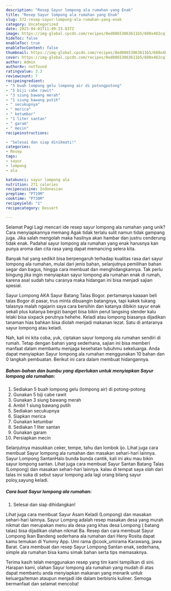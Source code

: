 ```yaml
---
description: "Resep Sayur lompong ala rumahan yang Enak"
title: "Resep Sayur lompong ala rumahan yang Enak"
slug: 372-resep-sayur-lompong-ala-rumahan-yang-enak
category: Uncategorized
date: 2023-04-01T11:49:23.837Z
image: https://img-global.cpcdn.com/recipes/8ed08653063611b5/680x482cq70/sayur-lompong-ala-rumahan-foto-resep-utama.jpg
hideToc: false
enableToc: true
enableTocContent: false
thumbnail: https://img-global.cpcdn.com/recipes/8ed08653063611b5/680x482cq70/sayur-lompong-ala-rumahan-foto-resep-utama.jpg
cover: https://img-global.cpcdn.com/recipes/8ed08653063611b5/680x482cq70/sayur-lompong-ala-rumahan-foto-resep-utama.jpg
author: Admin
authorAv: notfound
ratingvalue: 3.3
reviewcount: 7
recipeingredient:
- "5 buah lompong gelu lompong air di potongpotong"
- "5 biji cabe rawit"
- "3 siung bawang merah"
- "1 siung bawang putih"
- " secukupnya"
- " merica"
- " ketumbar"
- "1 liter santan"
- " garam"
- " mecin"
recipeinstructions:

- "Selesai dan siap dinikmati!"
categories:
- Resep
tags:
- sayur
- lompong
- ala

katakunci: sayur lompong ala 
nutrition: 271 calories
recipecuisine: Indonesian
preptime: "PT19M"
cooktime: "PT30M"
recipeyield: "1"
recipecategory: Dessert

---
```



Selamat Pagi Lagi mencari ide resep sayur lompong ala rumahan yang unik? Cara menyiapkannya memang Agak tidak terlalu sulit namun tidak gampang juga. Jika salah mengolah maka hasilnya akan hambar dan justru cenderung tidak enak. Padahal sayur lompong ala rumahan yang enak harusnya kan punya aroma dan cita rasa yang dapat memancing selera kita.


Banyak hal yang sedikit bisa berpengaruh terhadap kualitas rasa dari sayur lompong ala rumahan, mulai dari jenis bahan, selanjutnya pemilihan bahan segar dan bagus, hingga cara membuat dan menghidangkannya. Tak perlu bingung jika ingin menyiapkan sayur lompong ala rumahan enak di rumah, karena asal sudah tahu caranya maka hidangan ini bisa menjadi sajian spesial.

Sayur Lompong AKA Sayur Batang Talas Bogor. pertamanya kaaaan beli talas Bogor di pasar, trus minta dibuangin batangnya, tapi kakek tukang talasnya malah ngajarin saya cara bersihin dan katanya dibikin sayur enak sekali plus katanya bergizi banget bisa bikin perut langsing slender kalu lelaki bisa sixpack perutnya hehehe. Keladi atau lompong biasanya dijadikan tanaman hias bahkan bisa diolah menjadi makanan lezat. Satu di antaranya sayur lompong atau keladi.


Nah, kali ini kita coba, yuk, ciptakan sayur lompong ala rumahan sendiri di rumah. Tetap dengan bahan yang sederhana, sajian ini bisa memberi manfaat dalam membantu menjaga kesehatan tubuhmu sekeluarga. Anda dapat menyiapkan Sayur lompong ala rumahan menggunakan 10 bahan dan 0 langkah pembuatan. Berikut ini cara dalam membuat hidangannya.

<!--inarticleads1-->

##### Bahan-bahan dan bumbu yang diperlukan untuk menyiapkan Sayur lompong ala rumahan:

1. Sediakan 5 buah lompong gelu (lompong air) di potong-potong
1. Gunakan 5 biji cabe rawit
1. Gunakan 3 siung bawang merah
1. Ambil 1 siung bawang putih
1. Sediakan  secukupnya
1. Siapkan  merica
1. Gunakan  ketumbar
1. Sediakan 1 liter santan
1. Gunakan  garam
1. Persiapkan  mecin


Selanjutnya masukkan ceker, tempe, tahu dan lombok ijo. Lihat juga cara membuat Sayur lompong ala rumahan dan masakan sehari-hari lainnya. Sayur Lompong SantanHalo bunda bunda cantik, kali ini aku mau bikin sayur lompong santan. Lihat juga cara membuat Sayur Santan Batang Talas (Lompong) dan masakan sehari-hari lainnya. kalau di tempat saya olah dari talas ini suka di sebut sayur lompong ada lagi orang bilang sayur poloy,sayung keladi. 

<!--inarticleads2-->

##### Cara buat Sayur lompong ala rumahan:


1. Selesai dan siap dihidangkan!

Lihat juga cara membuat Sayur Asam Keladi (Lompong) dan masakan sehari-hari lainnya. Sayur Lompng adalah resep masakan desa yang murah nikmat dan merupakan menu ala desa yang khas desa Lompong ( batang talas) bisa dijadikan olahan nikmat Ba. Resep dan cara membuat Sayur Lompong Ikan Bandeng sederhana ala rumahan dari Heny Rosita dapat kamu temukan di Yummy App. Umi rama @cook_umirama Karawang, jawa Barat. Cara membuat dan resep Sayur Lompong Santan enak, sederhana, simple ala rumahan bisa kamu simak bahan serta tips memasaknya. 

Terima kasih telah menggunakan resep yang tim kami tampilkan di sini. Harapan kami, olahan Sayur lompong ala rumahan yang mudah di atas dapat membantu anda menyiapkan makanan yang menarik untuk keluarga/teman ataupun menjadi ide dalam berbisnis kuliner. Semoga bermanfaat dan selamat mencoba!
